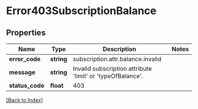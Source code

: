 # Error403SubscriptionBalance

## Properties

Name | Type | Description | Notes
------------ | ------------- | ------------- | -------------
**error_code** | **string** | subscription.attr.balance.invalid |
**message** | **string** | Invalid subscription attribute &#39;limit&#39; or &#39;typeOfBalance&#39;. |
**status_code** | **float** | 403 |

[[Back to Index]](../index.md)
